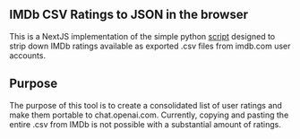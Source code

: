 ## IMDb CSV Ratings to JSON in the browser

This is a NextJS implementation of the simple python [script](https://github.com/fjbarrett/imdb-ratings-to-json) designed to strip down IMDb ratings available as exported .csv files from imdb.com user accounts.

## Purpose

The purpose of this tool is to create a consolidated list of user ratings and make them portable to chat.openai.com. Currently, copying and pasting the entire .csv from IMDb is not possible with a substantial amount of ratings.
